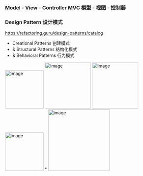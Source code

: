 ### Model - View - Controller MVC 模型 - 视图 - 控制器
### Design Pattern 设计模式
https://refactoring.guru/design-patterns/catalog
- Creational Patterns 创建模式
- & Structural Patterns 结构化模式
- & Behavioral Patterns 行为模式

<img width="125" alt="image" src="https://user-images.githubusercontent.com/31954987/225009325-6f152d28-413b-482c-b607-757171048720.png">
<img width="150" alt="image" src="https://user-images.githubusercontent.com/31954987/225009846-4492015f-4856-48c9-847a-d072a95719ad.png">
<img width="150" alt="image" src="https://user-images.githubusercontent.com/31954987/225010182-e62de9ed-b621-4963-9154-9287f280a514.png">
<img width="125" alt="image" src="https://user-images.githubusercontent.com/31954987/225607018-55ce5a22-19eb-44b6-ac48-5f410fc6abb5.png"> * <img width="200" alt="image" src="https://user-images.githubusercontent.com/31954987/225606662-24a9f7b3-ad17-4434-a1a9-20c0cfe0cba5.png">

